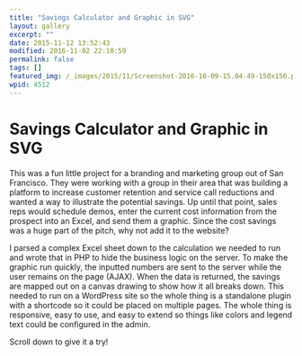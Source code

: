 ```yaml
---
title: "Savings Calculator and Graphic in SVG"
layout: gallery
excerpt: ""
date: 2015-11-12 13:52:43
modified: 2016-11-02 22:10:59
permalink: false
tags: []
featured_img: /_images/2015/11/Screenshot-2016-10-09-15.04.49-150x150.png
wpid: 4512
---
```


# Savings Calculator and Graphic in SVG

This was a fun little project for a branding and marketing group out of San Francisco. They were working with a group in their area that was building a platform to increase customer retention and service call reductions and wanted a way to illustrate the potential savings. Up until that point, sales reps would schedule demos, enter the current cost information from the prospect into an Excel, and send them a graphic. Since the cost savings was a huge part of the pitch, why not add it to the website?

I parsed a complex Excel sheet down to the calculation we needed to run and wrote that in PHP to hide the business logic on the server. To make the graphic run quickly, the inputted numbers are sent to the server while the user remains on the page (AJAX). When the data is returned, the savings are mapped out on a canvas drawing to show how it all breaks down. This needed to run on a WordPress site so the whole thing is a standalone plugin with a shortcode so it could be placed on multiple pages. The whole thing is responsive, easy to use, and easy to extend so things like colors and legend text could be configured in the admin.

Scroll down to give it a try!

